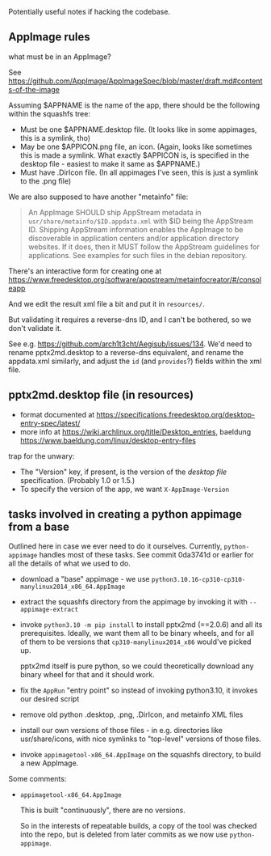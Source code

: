 Potentially useful notes if hacking the codebase.

## AppImage rules

what must be in an AppImage?

See <https://github.com/AppImage/AppImageSpec/blob/master/draft.md#contents-of-the-image>

Assuming $APPNAME is the name of the app, there should be the following within the squashfs tree:

- Must be one $APPNAME.desktop file. (It looks like in some appimages, this is a symlink, tho)
- May be one $APPICON.png file, an icon. (Again, looks like sometimes this is made a symlink.
  What exactly $APPICON is, is specified in the desktop file - easiest to make it same as $APPNAME.)
- Must have .DirIcon file. (In all appimages I've seen, this is just a symlink to the .png file)

We are also supposed to have another "metainfo" file:

> An AppImage SHOULD ship AppStream metadata in
> `usr/share/metainfo/$ID.appdata.xml` with $ID being the AppStream ID. Shipping
> AppStream information enables the AppImage to be discoverable in application
> centers and/or application directory websites. If it does, then it MUST
> follow the AppStream guidelines for applications. See examples for such files
> in the debian repository.

There's an interactive form for creating one at <https://www.freedesktop.org/software/appstream/metainfocreator/#/consoleapp>

And we edit the result xml file a bit and put it in `resources/`.

But validating it requires a reverse-dns ID, and I can't be bothered, so we don't
validate it.

See e.g. <https://github.com/arch1t3cht/Aegisub/issues/134>. We'd need to rename pptx2md.desktop
to a reverse-dns equivalent, and rename the appdata.xml similarly, and adjust the `id` (and `provides`?)
fields within the xml file.

## pptx2md.desktop file (in resources)

- format documented at <https://specifications.freedesktop.org/desktop-entry-spec/latest/>
- more info at <https://wiki.archlinux.org/title/Desktop_entries>,
  baeldung <https://www.baeldung.com/linux/desktop-entry-files>

trap for the unwary:

- The "Version" key, if present, is the version of the _desktop file_ specification.
  (Probably 1.0 or 1.5.)
- To specify the version of the app, we want `X-AppImage-Version`

## tasks involved in creating a python appimage from a base

Outlined here in case we ever need to do it ourselves. Currently, `python-appimage`
handles most of these tasks. See commit 0da3741d or earlier for all the details of what we
used to do.

- download a "base" appimage - we use `python3.10.16-cp310-cp310-manylinux2014_x86_64.AppImage`
- extract the squashfs directory from the appimage by invoking it with
  `--appimage-extract`
- invoke `python3.10 -m pip install` to install pptx2md (==2.0.6) and all its
  prerequisites. Ideally, we want them all to be binary wheels, and for all of them to be
  versions that `cp310-manylinux2014_x86` would've picked up.

  pptx2md itself is pure python, so we could theoretically download any binary wheel for
  that and it should work.

- fix the `AppRun` "entry point" so instead of invoking python3.10, it invokes our desired
  script
- remove old python .desktop, .png, .DirIcon, and metainfo XML files
- install our own versions of those files - in e.g. directories like usr/share/icons, with nice symlinks to
  "top-level" versions of those files.
- invoke `appimagetool-x86_64.AppImage` on the squashfs directory, to build a new
  AppImage.

Some comments:

- `appimagetool-x86_64.AppImage`

  This is built "continuously", there are no versions.

  So in the interests of repeatable builds, a copy of the tool was checked into the repo,
  but is deleted from later commits as we now use `python-appimage`.



